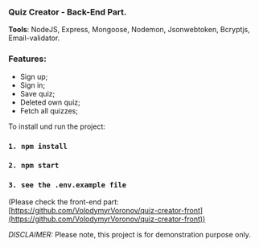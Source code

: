 ### Quiz Creator - Back-End Part.

**Tools**: NodeJS, Express, Mongoose, Nodemon, Jsonwebtoken, Bcryptjs, Email-validator.

### Features:

- Sign up;
- Sign in;
- Save quiz;
- Deleted own quiz;
- Fetch all quizzes;

To install und run the project:

### `1. npm install`

### `2. npm start`

### `3. see the .env.example file`

(Please check the front-end part: [https://github.com/VolodymyrVoronov/quiz-creator-front](https://github.com/VolodymyrVoronov/quiz-creator-front))

_DISCLAIMER:_
Please note, this project is for demonstration purpose only.
